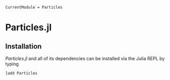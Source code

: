 ```@meta
CurrentModule = Particles
```

# Particles.jl


## Installation

*Particles.jl* and all of its dependencies can be installed via the Julia REPL by typing 
```julia
]add Particles
```


